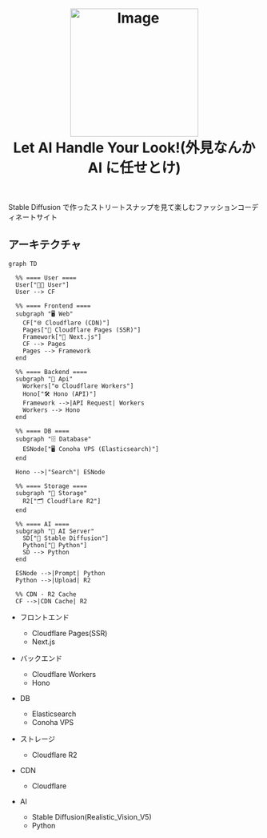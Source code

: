 <h1 align="center">

<img width="256" alt="Image" src="https://github.com/user-attachments/assets/52df7212-bdff-4bf8-b66b-258c54367fa7" />
<br/>
Let AI Handle Your Look!(外見なんか AI に任せとけ)
</h1>

<br>

Stable Diffusion で作ったストリートスナップを見て楽しむファッションコーディネートサイト

## アーキテクチャ

```mermaid
graph TD

  %% ==== User ====
  User["🧑‍💻 User"]
  User --> CF

  %% ==== Frontend ====
  subgraph "🖥️ Web"
    CF["🌐 Cloudflare (CDN)"]
    Pages["📄 Cloudflare Pages (SSR)"]
    Framework["🧱 Next.js"]
    CF --> Pages
    Pages --> Framework
  end

  %% ==== Backend ====
  subgraph "🔧 Api"
    Workers["⚙️ Cloudflare Workers"]
    Hono["🛠️ Hono (API)"]
    Framework -->|API Request| Workers
    Workers --> Hono
  end

  %% ==== DB ====
  subgraph "🗄️ Database"
    ESNode["🖥️ Conoha VPS (Elasticsearch)"]
  end

  Hono -->|"Search"| ESNode

  %% ==== Storage ====
  subgraph "💾 Storage"
    R2["🗂️ Cloudflare R2"]
  end

  %% ==== AI ====
  subgraph "🧠 AI Server"
    SD["🎨 Stable Diffusion"]
    Python["🐍 Python"]
    SD --> Python
  end

  ESNode -->|Prompt| Python
  Python -->|Upload| R2

  %% CDN - R2 Cache
  CF -->|CDN Cache| R2
```

- フロントエンド

  - Cloudflare Pages(SSR)
  - Next.js

- バックエンド

  - Cloudflare Workers
  - Hono

- DB

  - Elasticsearch
  - Conoha VPS

- ストレージ

  - Cloudflare R2

- CDN

  - Cloudflare

- AI
  - Stable Diffusion(Realistic_Vision_V5)
  - Python
